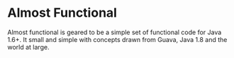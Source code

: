 Almost Functional
=================

Almost functional is geared to be a simple set of functional code for Java 1.6+. It small and simple with concepts
drawn from Guava, Java 1.8 and the world at large.
